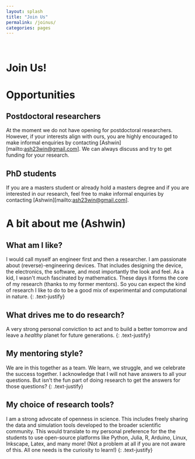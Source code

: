 ```yaml
---
layout: splash
title: "Join Us"
permalink: /joinus/
categories: pages
---
```


<br />

Join Us!
==
# Opportunities
## Postdoctoral researchers
At the moment we do not have opening for postdoctoral researchers. However, if your interests align with ours, you are highly encouraged to make informal enquiries by contacting [Ashwin][mailto:ash23win@gmail.com]. We can always discuss and try to get funding for your research.

## PhD students
If you are a masters student or already hold a masters degree and if you are interested in our research, feel free to make informal enquiries by contacting [Ashwin][mailto:ash23win@gmail.com].

# A bit about me (Ashwin)
## What am I like?
I would call myself an engineer first and then a researcher. I am passionate about (reverse)-engineering devices. That includes designing the device, the electronics, the software, and most importantly the look and feel. As a kid, I wasn't much fascinated by mathematics. These days it forms the core of my research (thanks to my former mentors). So you can expect the kind of research I like to do to be a good mix of experimental and computational in nature.
{: .text-justify} 

## What drives me to do research?
A very strong personal conviction to act and to build a better tomorrow and leave a *healthy* planet for future generations.
{: .text-justify} 

## My mentoring style?
We are in this together as a team. We learn, we struggle, and we celebrate the success together. I acknowledge that I will not have answers to all your questions. But isn't the fun part of doing research to get the answers for those questions?
{: .text-justify}

## My choice of research tools?
I am a strong advocate of openness in science. This includes freely sharing the data and simulation tools developed to the broader scientific community. This would translate to my personal preference for the the students to use open-source platforms like Python, Julia, R, Arduino, Linux, Inkscape, Latex, and many more! (Not a problem at all if you are not aware of this. All one needs is the curiosity to learn!)
{: .text-justify}
